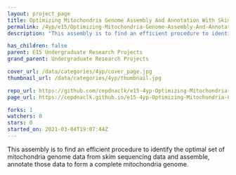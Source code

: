 ```yaml
---
layout: project_page
title: Optimizing Mitochondria Genome Assembly And Annotation With Skim Sequencing Data
permalink: /4yp/e15/Optimizing-Mitochondria-Genome-Assembly-And-Annotation-With-Skim-Sequencing-Data
description: "This assembly is to find an efficient procedure to identify the optimal set of mitochondria genome data from skim sequencing data and assemble, annotate those data to form a complete mitochondria genome."

has_children: false
parent: E15 Undergraduate Research Projects
grand_parent: Undergraduate Research Projects

cover_url: /data/categories/4yp/cover_page.jpg
thumbnail_url: /data/categories/4yp/thumbnail.jpg

repo_url: https://github.com/cepdnaclk/e15-4yp-Optimizing-Mitochondria-Genome-Assembly-And-Annotation-With-Skim-Sequencing-Data
page_url: https://cepdnaclk.github.io/e15-4yp-Optimizing-Mitochondria-Genome-Assembly-And-Annotation-With-Skim-Sequencing-Data

forks: 1
watchers: 0
stars: 0
started_on: 2021-03-04T19:07:44Z
---
```

This assembly is to find an efficient procedure to identify the optimal set of mitochondria genome data from skim sequencing data and assemble, annotate those data to form a complete mitochondria genome.

